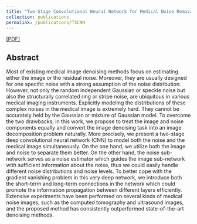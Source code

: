 ```yaml
---
title: "Two-Stage Convolutional Neural Network for Medical Noise Removal via Image Decomposition"
collection: publications
permalink: /publications/TSCNN
---
```


[[PDF]](https://owuchangyuo.github.io/files/TSCNN.pdf)

## Abstract
Most of existing medical image denoising methods focus on estimating either the image or the residual noise. Moreover, they are usually designed for one specific noise with a strong assumption of the noise distribution. However, not only the random independent Gaussian or speckle noise but also the structurally correlated ring or stripe noise, are ubiquitous in various medical imaging instruments. Explicitly modeling the distributions of these complex noises in the medical image is extremely hard. They cannot be accurately held by the Gaussian
or mixture of Gaussian model. To overcome the two drawbacks, in this work, we propose to treat the image and noise components equally and convert the image denoising task into an image decomposition problem naturally. More precisely, we present a two-stage deep convolutional neural network (CNN) to model both the noise and the medical image simultaneously. On the one hand, we utilize both the image and noise to separate them better. On the other hand, the noise sub-network serves as a noise estimator which guides the image sub-network with sufficient information about the noise, thus we could easily handle different noise distributions and noise levels. To better cope with the gradient vanishing problem in this very deep network, we introduce both the short-term and long-term connections in the network which could promote the information propagation between different layers efficiently. Extensive experiments have been performed on several kinds of medical noise images, such as the computed tomography and ultrasound images, and the proposed method has consistently outperformed state-of-the-art denoising methods.
